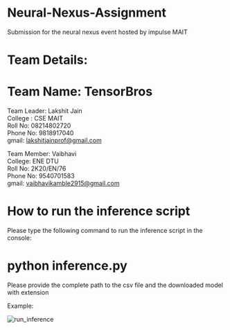 # Neural-Nexus-Assignment
Submission for the neural nexus event hosted by impulse MAIT

# Team Details:
# Team Name: TensorBros

Team Leader: Lakshit Jain <br>
College : CSE MAIT <br>
Roll No: 08214802720 <br>
Phone No: 9818917040 <br>
gmail: lakshitjainprof@gmail.com <br>

Team Member: Vaibhavi <br>
College: ENE DTU <br>
Roll No: 2K20/EN/76 <br>
Phone No: 9540701583 <br>
gmail: vaibhavikamble2915@gmail.com <br>

# How to run the inference script
Please type the following command to run the inference script in the console:
# python inference.py
Please provide the complete path to the csv file and the downloaded model with extension

Example:


![run_inference](https://github.com/LakshitJain25/Neural-Nexus-Assignment/assets/78201894/2b3e0c69-810c-47b8-9a48-25611e1b2637)
